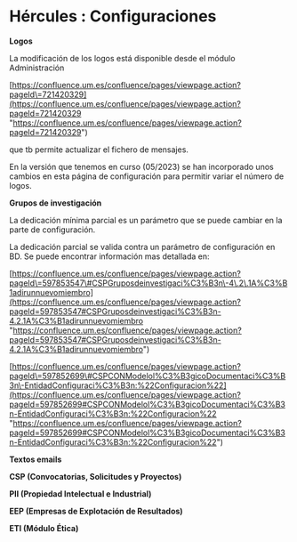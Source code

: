 # Hércules : Configuraciones



**Logos**

La modificación de los logos está disponible desde el módulo Administración

[https://confluence.um.es/confluence/pages/viewpage.action?pageId\=721420329](https://confluence.um.es/confluence/pages/viewpage.action?pageId=721420329 "https://confluence.um.es/confluence/pages/viewpage.action?pageId=721420329")

que tb permite actualizar el fichero de mensajes.

En la versión que tenemos en curso (05/2023\) se han incorporado unos cambios en esta página de configuración para permitir variar el número de logos. 

**Grupos de investigación**

La dedicación mínima parcial es un parámetro que se puede cambiar en la parte de configuración.

La dedicación parcial se valida contra un parámetro de configuración en BD. Se puede encontrar información mas detallada en:

[https://confluence.um.es/confluence/pages/viewpage.action?pageId\=597853547\#CSPGruposdeinvestigaci%C3%B3n\-4\.2\.1A%C3%B1adirunnuevomiembro](https://confluence.um.es/confluence/pages/viewpage.action?pageId=597853547#CSPGruposdeinvestigaci%C3%B3n-4.2.1A%C3%B1adirunnuevomiembro "https://confluence.um.es/confluence/pages/viewpage.action?pageId=597853547#CSPGruposdeinvestigaci%C3%B3n-4.2.1A%C3%B1adirunnuevomiembro")

[https://confluence.um.es/confluence/pages/viewpage.action?pageId\=597852699\#CSPCONModelol%C3%B3gicoDocumentaci%C3%B3n\-EntidadConfiguraci%C3%B3n:%22Configuracion%22](https://confluence.um.es/confluence/pages/viewpage.action?pageId=597852699#CSPCONModelol%C3%B3gicoDocumentaci%C3%B3n-EntidadConfiguraci%C3%B3n:%22Configuracion%22 "https://confluence.um.es/confluence/pages/viewpage.action?pageId=597852699#CSPCONModelol%C3%B3gicoDocumentaci%C3%B3n-EntidadConfiguraci%C3%B3n:%22Configuracion%22")

**Textos emails**

**CSP (Convocatorias, Solicitudes y Proyectos)**

**PII (Propiedad Intelectual e Industrial)**

**EEP (Empresas de Explotación de Resultados)**

**ETI (Módulo Ética)**

  


  





